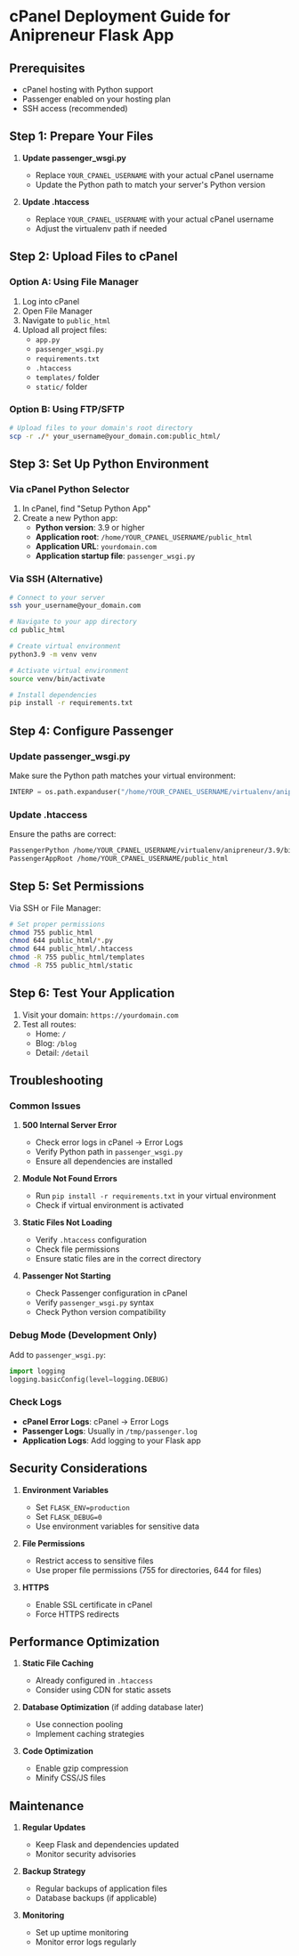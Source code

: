 # cPanel Deployment Guide for Anipreneur Flask App

## Prerequisites
- cPanel hosting with Python support
- Passenger enabled on your hosting plan
- SSH access (recommended)

## Step 1: Prepare Your Files

1. **Update passenger_wsgi.py**
   - Replace `YOUR_CPANEL_USERNAME` with your actual cPanel username
   - Update the Python path to match your server's Python version

2. **Update .htaccess**
   - Replace `YOUR_CPANEL_USERNAME` with your actual cPanel username
   - Adjust the virtualenv path if needed

## Step 2: Upload Files to cPanel

### Option A: Using File Manager
1. Log into cPanel
2. Open File Manager
3. Navigate to `public_html`
4. Upload all project files:
   - `app.py`
   - `passenger_wsgi.py`
   - `requirements.txt`
   - `.htaccess`
   - `templates/` folder
   - `static/` folder

### Option B: Using FTP/SFTP
```bash
# Upload files to your domain's root directory
scp -r ./* your_username@your_domain.com:public_html/
```

## Step 3: Set Up Python Environment

### Via cPanel Python Selector
1. In cPanel, find "Setup Python App"
2. Create a new Python app:
   - **Python version**: 3.9 or higher
   - **Application root**: `/home/YOUR_CPANEL_USERNAME/public_html`
   - **Application URL**: `yourdomain.com`
   - **Application startup file**: `passenger_wsgi.py`

### Via SSH (Alternative)
```bash
# Connect to your server
ssh your_username@your_domain.com

# Navigate to your app directory
cd public_html

# Create virtual environment
python3.9 -m venv venv

# Activate virtual environment
source venv/bin/activate

# Install dependencies
pip install -r requirements.txt
```

## Step 4: Configure Passenger

### Update passenger_wsgi.py
Make sure the Python path matches your virtual environment:
```python
INTERP = os.path.expanduser("/home/YOUR_CPANEL_USERNAME/virtualenv/anipreneur/3.9/bin/python")
```

### Update .htaccess
Ensure the paths are correct:
```apache
PassengerPython /home/YOUR_CPANEL_USERNAME/virtualenv/anipreneur/3.9/bin/python
PassengerAppRoot /home/YOUR_CPANEL_USERNAME/public_html
```

## Step 5: Set Permissions

Via SSH or File Manager:
```bash
# Set proper permissions
chmod 755 public_html
chmod 644 public_html/*.py
chmod 644 public_html/.htaccess
chmod -R 755 public_html/templates
chmod -R 755 public_html/static
```

## Step 6: Test Your Application

1. Visit your domain: `https://yourdomain.com`
2. Test all routes:
   - Home: `/`
   - Blog: `/blog`
   - Detail: `/detail`

## Troubleshooting

### Common Issues

1. **500 Internal Server Error**
   - Check error logs in cPanel → Error Logs
   - Verify Python path in `passenger_wsgi.py`
   - Ensure all dependencies are installed

2. **Module Not Found Errors**
   - Run `pip install -r requirements.txt` in your virtual environment
   - Check if virtual environment is activated

3. **Static Files Not Loading**
   - Verify `.htaccess` configuration
   - Check file permissions
   - Ensure static files are in the correct directory

4. **Passenger Not Starting**
   - Check Passenger configuration in cPanel
   - Verify `passenger_wsgi.py` syntax
   - Check Python version compatibility

### Debug Mode (Development Only)
Add to `passenger_wsgi.py`:
```python
import logging
logging.basicConfig(level=logging.DEBUG)
```

### Check Logs
- **cPanel Error Logs**: cPanel → Error Logs
- **Passenger Logs**: Usually in `/tmp/passenger.log`
- **Application Logs**: Add logging to your Flask app

## Security Considerations

1. **Environment Variables**
   - Set `FLASK_ENV=production`
   - Set `FLASK_DEBUG=0`
   - Use environment variables for sensitive data

2. **File Permissions**
   - Restrict access to sensitive files
   - Use proper file permissions (755 for directories, 644 for files)

3. **HTTPS**
   - Enable SSL certificate in cPanel
   - Force HTTPS redirects

## Performance Optimization

1. **Static File Caching**
   - Already configured in `.htaccess`
   - Consider using CDN for static assets

2. **Database Optimization** (if adding database later)
   - Use connection pooling
   - Implement caching strategies

3. **Code Optimization**
   - Enable gzip compression
   - Minify CSS/JS files

## Maintenance

1. **Regular Updates**
   - Keep Flask and dependencies updated
   - Monitor security advisories

2. **Backup Strategy**
   - Regular backups of application files
   - Database backups (if applicable)

3. **Monitoring**
   - Set up uptime monitoring
   - Monitor error logs regularly 